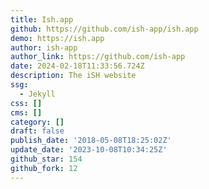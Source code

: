 ```yaml
---
title: Ish.app
github: https://github.com/ish-app/ish.app
demo: https://ish.app
author: ish-app
author_link: https://github.com/ish-app
date: 2024-02-18T11:33:56.724Z
description: The iSH website
ssg:
  - Jekyll
css: []
cms: []
category: []
draft: false
publish_date: '2018-05-08T18:25:02Z'
update_date: '2023-10-08T10:34:25Z'
github_star: 154
github_fork: 12
---
```

